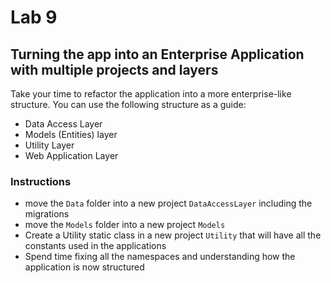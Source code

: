# Lab 9

## Turning the app into an Enterprise Application with multiple projects and layers

Take your time to refactor the application into a more enterprise-like structure. You can use the following structure as a guide:

- Data Access Layer
- Models (Entities) layer
- Utility Layer
- Web Application Layer

### Instructions

- move the `Data` folder into a new project  `DataAccessLayer` including the migrations
- move the `Models` folder into a new project `Models`
- Create a Utility static class in a new project `Utility` that will have all the constants used in the applications
- Spend time fixing all the namespaces and understanding how the application is now structured

